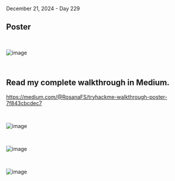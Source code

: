 December 21, 2024 - Day 229<br>

<h2>Poster</h2>

<br>

![image](https://github.com/user-attachments/assets/c6e58bed-6505-4f11-89f8-6f073047be5d)

<br>

<h2>Read my complete walkthrough in Medium.</h2>

https://medium.com/@RosanaFS/tryhackme-walkthrough-poster-7f843cbcdec7

<br>

![image](https://github.com/user-attachments/assets/21ae9890-5afe-4789-9ca0-6ef11051684e)


<br>

![image](https://github.com/user-attachments/assets/b053ef5d-6d62-441b-811d-843fb08d38dd)


<br>



![image](https://github.com/user-attachments/assets/a852d666-7ec4-49c9-a496-012ff1b4ea2c)
